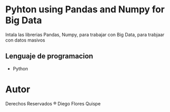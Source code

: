# Pyhton using Pandas and Numpy for Big Data

Intala las librerias Pandas, Numpy, para trabajar con Big Data, para trabjaar con datos masivos

## Lenguaje de programacion
- Python

# Autor
Derechos Reservados ® Diego Flores Quispe